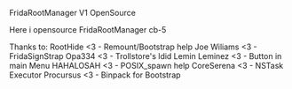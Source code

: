FridaRootManager V1 OpenSource

Here i opensource FridaRootManager cb-5

Thanks to:
RootHide       <3 - Remount/Bootstrap help
Joe Wiliams    <3 - FridaSignStrap
Opa334         <3 - Trollstore's ldid
Lemin Leminez  <3 - Button in main Menu
HAHALOSAH      <3 - POSIX_spawn help
CoreSerena     <3 - NSTask Executor
Procursus      <3 - Binpack for Bootstrap
